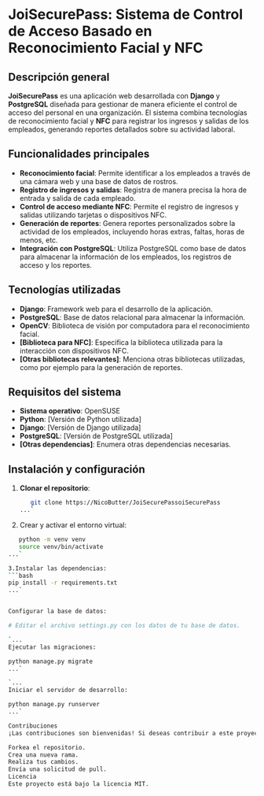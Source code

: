 # JoiSecurePass: Sistema de Control de Acceso Basado en Reconocimiento Facial y NFC

## Descripción general
**JoiSecurePass** es una aplicación web desarrollada con **Django** y **PostgreSQL** diseñada para gestionar de manera eficiente el control de acceso del personal en una organización. El sistema combina tecnologías de reconocimiento facial y **NFC** para registrar los ingresos y salidas de los empleados, generando reportes detallados sobre su actividad laboral.

## Funcionalidades principales
- **Reconocimiento facial**: Permite identificar a los empleados a través de una cámara web y una base de datos de rostros.
- **Registro de ingresos y salidas**: Registra de manera precisa la hora de entrada y salida de cada empleado.
- **Control de acceso mediante NFC**: Permite el registro de ingresos y salidas utilizando tarjetas o dispositivos NFC.
- **Generación de reportes**: Genera reportes personalizados sobre la actividad de los empleados, incluyendo horas extras, faltas, horas de menos, etc.
- **Integración con PostgreSQL**: Utiliza PostgreSQL como base de datos para almacenar la información de los empleados, los registros de acceso y los reportes.

## Tecnologías utilizadas
- **Django**: Framework web para el desarrollo de la aplicación.
- **PostgreSQL**: Base de datos relacional para almacenar la información.
- **OpenCV**: Biblioteca de visión por computadora para el reconocimiento facial.
- **[Biblioteca para NFC]**: Especifica la biblioteca utilizada para la interacción con dispositivos NFC.
- **[Otras bibliotecas relevantes]**: Menciona otras bibliotecas utilizadas, como por ejemplo para la generación de reportes.

## Requisitos del sistema
- **Sistema operativo**: OpenSUSE
- **Python**: [Versión de Python utilizada]
- **Django**: [Versión de Django utilizada]
- **PostgreSQL**: [Versión de PostgreSQL utilizada]
- **[Otras dependencias]**: Enumera otras dependencias necesarias.

## Instalación y configuración
1. **Clonar el repositorio**:
   ```bash
      git clone https://NicoButter/JoiSecurePassoiSecurePass
   ...`

2. Crear y activar el entorno virtual:
```bash
   python -m venv venv
   source venv/bin/activate
...`

3.Instalar las dependencias:
```bash
pip install -r requirements.txt
...`


Configurar la base de datos:

# Editar el archivo settings.py con los datos de tu base de datos.

`...
Ejecutar las migraciones:

python manage.py migrate
...`

`...
Iniciar el servidor de desarrollo:

python manage.py runserver
...`

Contribuciones
¡Las contribuciones son bienvenidas! Si deseas contribuir a este proyecto, por favor, sigue estos pasos:

Forkea el repositorio.
Crea una nueva rama.
Realiza tus cambios.
Envía una solicitud de pull.
Licencia
Este proyecto está bajo la licencia MIT.
